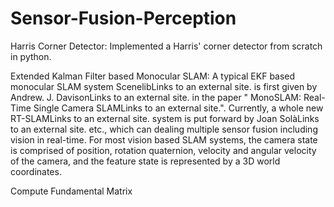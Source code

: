 # Sensor-Fusion-Perception

Harris Corner Detector: Implemented a Harris' corner detector from scratch in python.

Extended Kalman Filter based Monocular SLAM: A typical EKF based monocular SLAM system ScenelibLinks to an external site. is first given by Andrew. J. DavisonLinks to an external site. in the paper " MonoSLAM: Real-Time Single Camera SLAMLinks to an external site.". Currently, a whole new RT-SLAMLinks to an external site. system is put forward by Joan SolàLinks to an external site. etc., which can dealing multiple sensor fusion including vision in real-time. For most vision based SLAM systems, the camera state is comprised of position, rotation quaternion, velocity and angular velocity of the camera, and the feature state is represented by a 3D world coordinates.

Compute Fundamental Matrix

